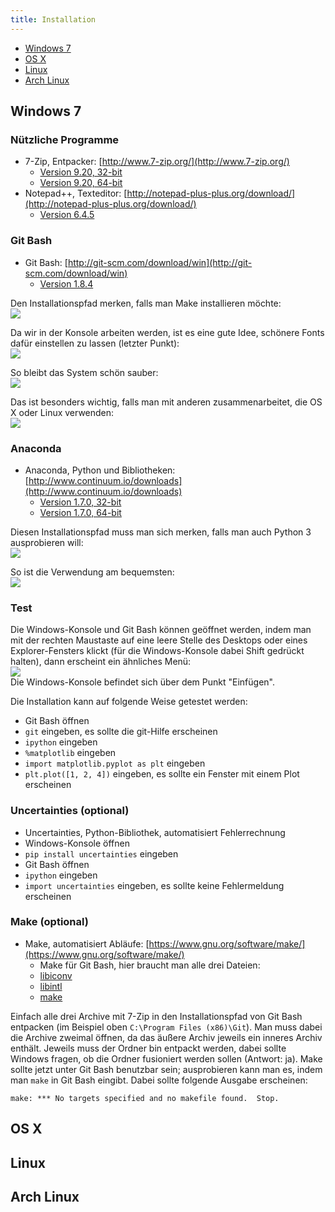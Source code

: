 ```yaml
---
title: Installation
---
```


- [Windows 7](#windows)
- [OS X](#osx)
- [Linux](#linux)
- [Arch Linux](#arch)

## <a id="windows"></a>Windows 7

### Nützliche Programme
- 7-Zip, Entpacker: [http://www.7-zip.org/](http://www.7-zip.org/)
    - [Version 9.20, 32-bit](http://downloads.sourceforge.net/sevenzip/7z920.exe)
    - [Version 9.20, 64-bit](http://downloads.sourceforge.net/sevenzip/7z920-x64.msi)
- Notepad++, Texteditor: [http://notepad-plus-plus.org/download/](http://notepad-plus-plus.org/download/)
    - [Version 6.4.5](http://download.tuxfamily.org/notepadplus/6.4.5/npp.6.4.5.Installer.exe)

### Git Bash
- Git Bash: [http://git-scm.com/download/win](http://git-scm.com/download/win)
    - [Version 1.8.4](https://msysgit.googlecode.com/files/Git-1.8.4-preview20130916.exe)

Den Installationspfad merken, falls man Make installieren möchte:  
![](img/git1.png)

Da wir in der Konsole arbeiten werden, ist es eine gute Idee, schönere Fonts dafür einstellen zu lassen (letzter Punkt):  
![](img/git2.png)

So bleibt das System schön sauber:  
![](img/git3.png)

Das ist besonders wichtig, falls man mit anderen zusammenarbeitet, die OS X oder Linux verwenden:  
![](img/git4.png)

### Anaconda
- Anaconda, Python und Bibliotheken: [http://www.continuum.io/downloads](http://www.continuum.io/downloads)
    - [Version 1.7.0, 32-bit](http://09c8d0b2229f813c1b93-c95ac804525aac4b6dba79b00b39d1d3.r79.cf1.rackcdn.com/Anaconda-1.7.0-Windows-x86.exe)
    - [Version 1.7.0, 64-bit](http://09c8d0b2229f813c1b93-c95ac804525aac4b6dba79b00b39d1d3.r79.cf1.rackcdn.com/Anaconda-1.7.0-Windows-x86_64.exe)

Diesen Installationspfad muss man sich merken, falls man auch Python 3 ausprobieren will:  
![](img/anaconda1.png)

So ist die Verwendung am bequemsten:  
![](img/anaconda2.png)

### Test

Die Windows-Konsole und Git Bash können geöffnet werden, indem man mit der rechten Maustaste auf eine leere Stelle des Desktops oder eines Explorer-Fensters klickt (für die Windows-Konsole dabei Shift gedrückt halten), dann erscheint ein ähnliches Menü:  
![](img/menu.png)  
Die Windows-Konsole befindet sich über dem Punkt "Einfügen".

Die Installation kann auf folgende Weise getestet werden:

- Git Bash öffnen
- `git` eingeben, es sollte die git-Hilfe erscheinen
- `ipython` eingeben
- `%matplotlib` eingeben
- `import matplotlib.pyplot as plt` eingeben
- `plt.plot([1, 2, 4])` eingeben, es sollte ein Fenster mit einem Plot erscheinen

### Uncertainties (optional)
- Uncertainties, Python-Bibliothek, automatisiert Fehlerrechnung
- Windows-Konsole öffnen
- `pip install uncertainties` eingeben
- Git Bash öffnen
- `ipython` eingeben
- `import uncertainties` eingeben, es sollte keine Fehlermeldung erscheinen

### Make (optional)
- Make, automatisiert Abläufe: [https://www.gnu.org/software/make/](https://www.gnu.org/software/make/)
    - Make für Git Bash, hier braucht man alle drei Dateien:
    - [libiconv](http://sourceforge.net/projects/mingw/files/MSYS/Base/libiconv/libiconv-1.14-1/libiconv-1.14-1-msys-1.0.17-dll-2.tar.lzma/download)
    - [libintl](http://sourceforge.net/projects/mingw/files/MSYS/Base/gettext/gettext-0.18.1.1-1/libintl-0.18.1.1-1-msys-1.0.17-dll-8.tar.lzma/download)
    - [make](http://sourceforge.net/projects/mingw/files/MSYS/Base/make/make-3.81-3/make-3.81-3-msys-1.0.13-bin.tar.lzma/download)

Einfach alle drei Archive mit 7-Zip in den Installationspfad von Git Bash entpacken (im Beispiel oben `C:\Program Files (x86)\Git`).
Man muss dabei die Archive zweimal öffnen, da das äußere Archiv jeweils ein inneres Archiv enthält.
Jeweils muss der Ordner bin entpackt werden, dabei sollte Windows fragen, ob die Ordner fusioniert werden sollen (Antwort: ja).
Make sollte jetzt unter Git Bash benutzbar sein; ausprobieren kann man es, indem man `make` in Git Bash eingibt.
Dabei sollte folgende Ausgabe erscheinen:

    make: *** No targets specified and no makefile found.  Stop.

## <a id="osx"></a>OS X

## <a id="linux"></a>Linux

## <a id="arch"></a>Arch Linux
